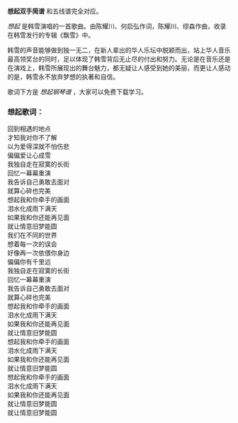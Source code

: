 

**想起双手简谱** 和五线谱完全对应。

_想起_ 是韩雪演唱的一首歌曲。由陈耀川、何启弘作词，陈耀川、缪森作曲，收录在韩雪发行的专辑《飘雪》中。

韩雪的声音能够做到独一无二，在新人辈出的华人乐坛中脱颖而出，站上华人音乐最高领奖台的同时，足以体现了韩雪背后无止尽的付出和努力。无论是在音乐还是在演戏上，韩雪所展现出的舞台魅力，都无疑让人感受到她的美丽，而更让人感动的是，韩雪永不放弃梦想的执著和自信。

歌词下方是 _想起钢琴谱_ ，大家可以免费下载学习。

### 想起歌词：

回到相遇的地点  
才知我对你不了解  
以为爱得深就不怕伤悲  
偏偏爱让心成雪  
我独自走在寂寞的长街  
回忆一幕幕重演  
我告诉自己勇敢去面对  
就算心碎也完美  
想起我和你牵手的画面  
泪水化成雨下满天  
如果我和你还能再见面  
就让情意旧梦能圆  
我们在不同的世界  
想着每一次的误会  
好像再一次依偎你身边  
偏偏你有千里远  
我独自走在寂寞的长街  
回忆一幕幕重演  
我告诉自己勇敢去面对  
就算心碎也完美  
想起我和你牵手的画面  
泪水化成雨下满天  
如果我和你还能再见面  
就让情意旧梦能圆  
想起我和你牵手的画面  
泪水化成雨下满天  
如果我和你还能再见面  
就让情意旧梦能圆  
想起我和你牵手的画面  
泪水化成雨下满天  
如果我和你还能再见面  
就让情意旧梦能圆  
就让情意旧梦能圆

